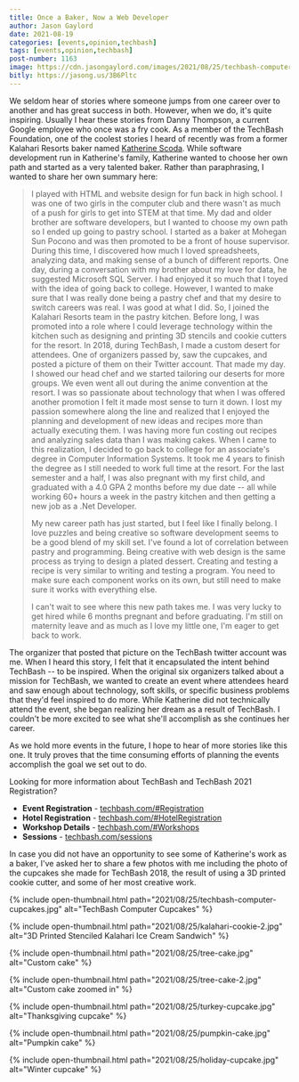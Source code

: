 ```yaml
---
title: Once a Baker, Now a Web Developer
author: Jason Gaylord
date: 2021-08-19
categories: [events,opinion,techbash]
tags: [events,opinion,techbash]
post-number: 1163
image: https://cdn.jasongaylord.com/images/2021/08/25/techbash-computer-cupcakes.jpg
bitly: https://jasong.us/3B6Pltc
---
```


We seldom hear of stories where someone jumps from one career over to another and has great success in both. However, when we do, it's quite inspiring. Usually I hear these stories from Danny Thompson, a current Google employee who once was a fry cook. As a member of the TechBash Foundation, one of the coolest stories I heard of recently was from a former Kalahari Resorts baker named [Katherine Scoda](https://jasong.us/3sHPrVu). While software development run in Katherine's family, Katherine wanted to choose her own path and started as a very talented baker. Rather than paraphrasing, I wanted to share her own summary here:

> I played with HTML and website design for fun back in high school. I was one of two girls in the computer club and there wasn't as much of a push for girls to get into STEM at that time. My dad and older brother are software developers, but I wanted to choose my own path so I ended up going to pastry school. I started as a baker at Mohegan Sun Pocono and was then promoted to be a front of house supervisor. During this time, I discovered how much I loved spreadsheets, analyzing data, and making sense of a bunch of different reports. One day, during a conversation with my brother about my love for data, he suggested Microsoft SQL Server. I had enjoyed it so much that I toyed with the idea of going back to college. However, I wanted to make sure that I was really done being a pastry chef and that my desire to switch careers was real. I was good at what I did. So, I joined the Kalahari Resorts team in the pastry kitchen. Before long, I was promoted into a role where I could leverage technology within the kitchen such as designing and printing 3D stencils and cookie cutters for the resort. In 2018, during TechBash, I made a custom desert for attendees. One of organizers passed by, saw the cupcakes, and posted a picture of them on their Twitter account. That made my day. I showed our head chef and we started tailoring our deserts for more groups. We even went all out during the anime convention at the resort. I was so passionate about technology that when I was offered another promotion I felt it made most sense to turn it down. I lost my passion somewhere along the line and realized that I enjoyed the planning and development of new ideas and recipes more than actually executing them. I was having more fun costing out recipes and analyzing sales data than I was making cakes. When I came to this realization, I decided to go back to college for an associate's degree in Computer Information Systems. It took me 4 years to finish the degree as I still needed to work full time at the resort. For the last semester and a half, I was also pregnant with my first child, and graduated with a 4.0 GPA 2 months before my due date -- all while working 60+ hours a week in the pastry kitchen and then getting a new job as a .Net Developer.
> 
> My new career path has just started, but I feel like I finally belong. I love puzzles and being creative so software development seems to be a good blend of my skill set. I've found a lot of correlation between pastry and programming. Being creative with web design is the same process as trying to design a plated dessert. Creating and testing a recipe is very similar to writing and testing a program. You need to make sure each component works on its own, but still need to make sure it works with everything else.
> 
> I can't wait to see where this new path takes me. I was very lucky to get hired while 6 months pregnant and before graduating. I'm still on maternity leave and as much as I love my little one, I'm eager to get back to work.

The organizer that posted that picture on the TechBash twitter account was me. When I heard this story, I felt that it encapsulated the intent behind TechBash -- to be inspired. When the original six organizers talked about a mission for TechBash, we wanted to create an event where attendees heard and saw enough about technology, soft skills, or specific business problems that they'd feel inspired to do more. While Katherine did not technically attend the event, she began realizing her dream as a result of TechBash. I couldn't be more excited to see what she'll accomplish as she continues her career.

As we hold more events in the future, I hope to hear of more stories like this one. It truly proves that the time consuming efforts of planning the events accomplish the goal we set out to do. 

Looking for more information about TechBash and TechBash 2021 Registration?
* **Event Registration** - [techbash.com/#Registration](https://jasong.us/tbreg)
* **Hotel Registration** - [techbash.com/#HotelRegistration](https://jasong.us/hotelreg)
* **Workshop Details** - [techbash.com/#Workshops](https://jasong.us/tbworkshops)
* **Sessions** - [techbash.com/sessions](https://jasong.us/tbsessions)

In case you did not have an opportunity to see some of Katherine's work as a baker, I've asked her to share a few photos with me including the photo of the cupcakes she made for TechBash 2018, the result of using a 3D printed cookie cutter, and some of her most creative work.

{% include open-thumbnail.html path="2021/08/25/techbash-computer-cupcakes.jpg" alt="TechBash Computer Cupcakes" %}

{% include open-thumbnail.html path="2021/08/25/kalahari-cookie-2.jpg" alt="3D Printed Stenciled Kalahari Ice Cream Sandwich" %}

{% include open-thumbnail.html path="2021/08/25/tree-cake.jpg" alt="Custom cake" %}

{% include open-thumbnail.html path="2021/08/25/tree-cake-2.jpg" alt="Custom cake zoomed in" %}

{% include open-thumbnail.html path="2021/08/25/turkey-cupcake.jpg" alt="Thanksgiving cupcake" %}

{% include open-thumbnail.html path="2021/08/25/pumpkin-cake.jpg" alt="Pumpkin cake" %}

{% include open-thumbnail.html path="2021/08/25/holiday-cupcake.jpg" alt="Winter cupcake" %}